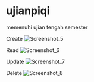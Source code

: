 # ujianpiqi
 memenuhi ujian tengah semester
 
 Create
![Screenshot_5](https://user-images.githubusercontent.com/101918457/159111191-12c61d48-2f4e-421c-a01d-d81499f8415b.png)

Read
![Screenshot_6](https://user-images.githubusercontent.com/101918457/159111196-52233843-d301-4719-b194-f2ceb2780b02.png)

Update
![Screenshot_7](https://user-images.githubusercontent.com/101918457/159111198-fe903cd4-5d0d-4cec-a075-957c552782f6.png)

Delete
![Screenshot_8](https://user-images.githubusercontent.com/101918457/159111199-2f0dc244-3dd3-4f40-a496-34680461b423.png)

